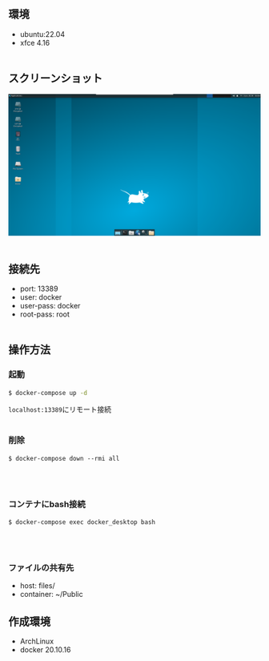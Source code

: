## 環境

- ubuntu:22.04
- xfce 4.16
<br></br>

## スクリーンショット

<img src="./screenshot.png" alt="デスクトップイメージ" />
<br></br>

## 接続先

- port: 13389
- user: docker
- user-pass: docker
- root-pass: root
<br></br>

## 操作方法

### 起動
~~~bash
$ docker-compose up -d
~~~

`localhost:13389`にリモート接続
<br></br>

### 削除
~~~
$ docker-compose down --rmi all
~~~
<br></br>

### コンテナにbash接続
~~~
$ docker-compose exec docker_desktop bash
~~~
<br></br>

### ファイルの共有先
- host: files/
- container: ~/Public

## 作成環境

- ArchLinux
- docker 20.10.16